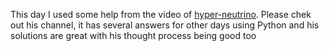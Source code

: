 This day I used some help from the video of [hyper-neutrino](https://www.youtube.com/watch?v=XvA0iO_gvfM&t=1175s&ab_channel=hyper-neutrino).
Please chek out his channel, it has several answers for other days using Python and his solutions are great with his thought process being good too
